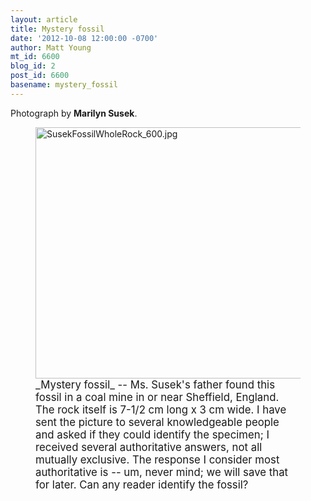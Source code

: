 ```yaml
---
layout: article
title: Mystery fossil
date: '2012-10-08 12:00:00 -0700'
author: Matt Young
mt_id: 6600
blog_id: 2
post_id: 6600
basename: mystery_fossil
---
```

Photograph by **Marilyn Susek**. 

<figure>
<img src="{{ site.baseurl }}/uploads/2012/SusekFossilWholeRock_600.jpg" alt="SusekFossilWholeRock_600.jpg" width="600" height="402" />
<figcaption markdown="span">
<big>_Mystery fossil_ -- Ms. Susek's father found this fossil in a coal mine in or near Sheffield, England. The rock itself is 7-1/2 cm long  x  3 cm wide. I have sent the picture to several knowledgeable people and asked if they could identify the specimen; I received several authoritative answers, not all mutually exclusive. The response I consider most authoritative is -- um, never mind; we will save that for later. Can any reader identify the fossil?</big>

</figcaption>
</figure>
